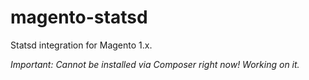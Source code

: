 magento-statsd
==============

Statsd integration for Magento 1.x.

*Important: Cannot be installed via Composer right now! Working on it.*
